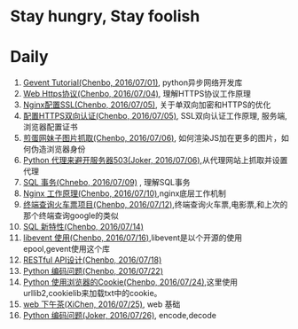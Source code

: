 # Stay hungry, Stay foolish


# Daily

1. [Gevent Tutorial(Chenbo, 2016/07/01)](http://xlambda.com/gevent-tutorial/), python异步网络开发库
2. [Web Https协议(Chenbo, 2016/07/04)](https://cattail.me/tech/2015/11/30/how-https-works.html), 理解HTTPS协议工作原理
3. [Nginx配置SSL(Chenbo, 2016/07/05)](http://seanlook.com/2015/05/28/nginx-ssl/), 关于单双向加密和HTTPS的优化
4. [配置HTTPS双向认证(Chenbo, 2016/07/05)](http://my.oschina.net/nearzk/blog/485652), SSL双向认证工作原理, 服务端, 浏览器配置证书
5. [煎蛋网妹子图片抓取(Chenbo, 2016/07/06)](./static/articles/meizi.md), 如何渲染JS加在更多的图片，如何伪造浏览器身份
6. [Python 代理来避开服务器503(Joker, 2016/07/06)](http://platinhom.github.io/2016/01/21/proxy-py/),从代理网站上抓取并设置代理
7. [SQL 事务(Chnebo, 2016/07/09)](http://mp.weixin.qq.com/s?__biz=MzAxODI5ODMwOA==&mid=2666539350&idx=1&sn=060ba9ce1b55efb7343068f83c23c9bd&scene=0#wechat_redirect) , 理解SQL事务
8. [Nginx 工作原理(Chenbo, 2016/07/10)](http://mp.weixin.qq.com/s?__biz=MzAxODI5ODMwOA==&mid=2666539355&idx=1&sn=820961a75ceec72c3700410dcc75f882&scene=0#wechat_redirect),nginx底层工作机制
9. [终端查询火车票项目(Chenbo, 2016/07/12)](http://mp.weixin.qq.com/s?__biz=MzAwNDc0MTUxMw==&mid=2649639242&idx=1&sn=e2c588421a1c615bd1b8844c79764fd9&scene=0#wechat_redirect),终端查询火车票,电影票,和上次的那个终端查询google的类似
10. [SQL 新特性(Chenbo, 2016/07/14)](http://mp.weixin.qq.com/s?__biz=MjM5NzAzMTY4NQ==&mid=2653928733&idx=1&sn=3988f37f77a32bd19bc7ec94889168cb&scene=0#wechat_redirect)
11. [libevent 使用(Chenbo, 2016/07/16)](http://mp.weixin.qq.com/s?__biz=MzAxODI5ODMwOA==&mid=2666539401&idx=1&sn=fef7736b718c28666b7c04a3080e009a&scene=0#wechat_redirect),libevent是以个开源的使用epool,gevent使用这个库
12. [RESTful API设计(Chenbo, 2016/07/18)](http://www.ruanyifeng.com/blog/2014/05/restful_api.html)
13. [Python 编码问题(Chenbo, 2016/07/22)](http://wklken.me/posts/2013/08/31/python-extra-coding-intro.html)
14. [Python 使用浏览器的Cookie(Chenbo, 2016/07/24)](./static/articles/python-cookie.md),这里使用urllib2,cookielib来加载txt中的cookie。
15. [web 下午茶(XiChen, 2016/07/25)](http://www.kancloud.cn/kancloud/tealeaf-http/43837), web 基础
16. [Python 编码问题(Joker, 2016/07/26)](https://segmentfault.com/a/1190000006037333), encode,decode
